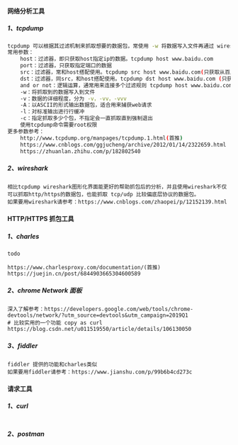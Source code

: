 #### 网络分析工具

##### 1、tcpdump

```bash
tcpdump 可以根据其过滤机制来抓取想要的数据包，常使用 -w 将数据写入文件再通过 wireshark 进行分析。
常用参数：
	host：过滤器，即只获取host指定ip的数据。tcpdump host www.baidu.com 
	port：过滤器，只获取指定端口的数据
	src：过滤器，常和host搭配使用。tcpdump src host www.baidu.com(只获取从百度过来的数据)	
	dst：过滤器，同src，和host搭配使用。tcpdump dst host www.baidu.com (只获取发给百度的数据)
	and or not：逻辑运算，通常用来连接多个过滤规则 tcpdump host www.baidu.com and port 80
	-w：将抓取到的数据写入到文件
	-v：数据的详细程度，分为 -v，-vv，-vvv
	-A：以ASCII的形式输出数据包，适合用来捕获web请求
	-l：对标准输出进行行缓冲
	-c：指定抓取多少个包，不指定会一直抓取直到强制退出
	使用tcpdump命令需要root权限
更多参数参考：
	http://www.tcpdump.org/manpages/tcpdump.1.html(首推)
	https://www.cnblogs.com/ggjucheng/archive/2012/01/14/2322659.html
	https://zhuanlan.zhihu.com/p/182802540
```

##### 2、wireshark

```shell
相比tcpdump wireshark图形化界面能更好的帮助抓包后的分析，并且使用wireshark不仅可以抓取http/https的数据包，也能抓取 tcp/udp 比较偏底层协议的数据包。
如果要用wireshark请参考：https://www.cnblogs.com/zhaopei/p/12152139.html
```

#### HTTP/HTTPS 抓包工具

##### 1、charles

```shell
todo

https://www.charlesproxy.com/documentation/(首推)
https://juejin.cn/post/6844903665304600589
```

##### 2、chrome Network 面板

```shell
深入了解参考：https://developers.google.com/web/tools/chrome-devtools/network/?utm_source=devtools&utm_campaign=2019Q1
# 比较实用的一个功能 copy as curl https://blog.csdn.net/u011519550/article/details/106130050
```

##### 3、fiddler

```shell
fiddler 提供的功能和charles类似
如果要用fiddler请参考：https://www.jianshu.com/p/99b6b4cd273c
```

#### 请求工具

##### 1、curl

```shell

```

##### 2、postman

```shell

```

















